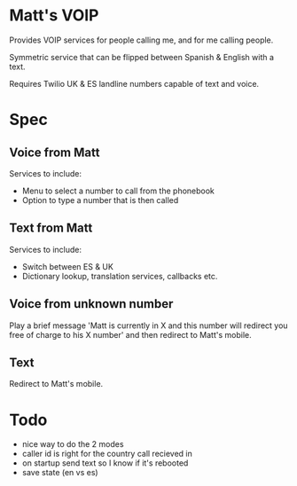 # Matt's VOIP

Provides VOIP services for people calling me, and for me calling people.

Symmetric service that can be flipped between Spanish & English with a text.

Requires Twilio UK & ES landline numbers capable of text and voice.

# Spec

## Voice from Matt

Services to include:

* Menu to select a number to call from the phonebook
* Option to type a number that is then called

## Text from Matt

Services to include:

* Switch between ES & UK
* Dictionary lookup, translation services, callbacks etc.

## Voice from unknown number

Play a brief message 'Matt is currently in X and this number will redirect you
free of charge to his X number' and then redirect to Matt's mobile.

## Text

Redirect to Matt's mobile.

# Todo

* nice way to do the 2 modes
* caller id is right for the country call recieved in
* on startup send text so I know if it's rebooted
* save state (en vs es)
